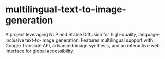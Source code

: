 # multilingual-text-to-image-generation
A project leveraging NLP and Stable Diffusion for high-quality, language-inclusive text-to-image generation. Features multilingual support with Google Translate API, advanced image synthesis, and an interactive web interface for global accessibility.
